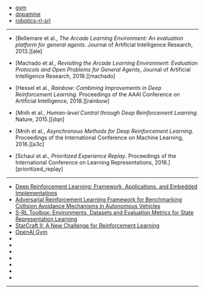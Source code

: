 
- [gym](https://github.com/openai/gym)
- [dopamine](https://github.com/google/dopamine)
- [robotics-rl-srl](https://github.com/araffin/robotics-rl-srl)



------------------
- [Bellemare et al., *The Arcade Learning Environment: An evaluation platform for
general agents*. Journal of Artificial Intelligence Research, 2013.][ale]

- [Machado et al., *Revisiting the Arcade Learning Environment: Evaluation
Protocols and Open Problems for General Agents*, Journal of Artificial
Intelligence Research, 2018.][machado]

- [Hessel et al., *Rainbow: Combining Improvements in Deep Reinforcement Learning*.
Proceedings of the AAAI Conference on Artificial Intelligence, 2018.][rainbow]

- [Mnih et al., *Human-level Control through Deep Reinforcement Learning*. Nature,
2015.][dqn]

- [Mnih et al., *Asynchronous Methods for Deep Reinforcement Learning*. Proceedings
of the International Conference on Machine Learning, 2016.][a3c]

- [Schaul et al., *Prioritized Experience Replay*. Proceedings of the International
Conference on Learning Representations, 2016.][prioritized_replay]


---------

- [Deep Reinforcement Learning: Framework, Applications, and Embedded Implementations](https://arxiv.org/pdf/1710.03792.pdf)
- [Adversarial Reinforcement Learning Framework for Benchmarking Collision Avoidance Mechanisms in Autonomous Vehicles](https://arxiv.org/pdf/1806.01368.pdf)
- [S-RL Toolbox: Environments, Datasets and Evaluation
Metrics for State Representation Learning](https://arxiv.org/pdf/1809.09369.pdf)
- [StarCraft II: A New Challenge for Reinforcement Learning](https://arxiv.org/pdf/1708.04782.pdf)
- [OpenAI Gym](https://pdfs.semanticscholar.org/2b10/281297ee001a9f3f4ea1aa9bea6b638c27df.pdf)
- []()
- []()
- []()
- []()
- []()
- []()
- []()

-----------------
